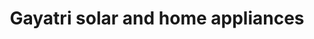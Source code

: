 ---
title: "Gayatri solar and home appliances"
url: /rahuri/gayatri-solar-and-home-appliances/
shop: shop
---
